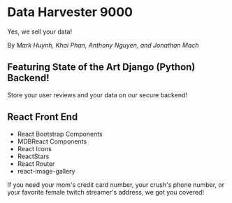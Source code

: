 # Data Harvester 9000
Yes, we sell your data!

By *Mark Huynh, Khai Phan, Anthony Nguyen, and Jonathan Mach*

## Featuring State of the Art Django (Python) Backend!
Store your user reviews and your data on our secure backend!

## React Front End
- React Bootstrap Components
- MDBReact Components
- React Icons
- ReactStars
- React Router
- react-image-gallery

If you need your mom's credit card number, your crush's phone number, or your favorite female twitch streamer's address, we got you covered!
